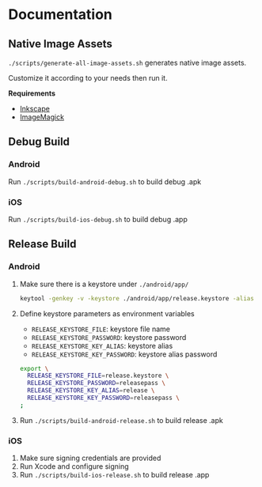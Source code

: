 # Documentation

## Native Image Assets

`./scripts/generate-all-image-assets.sh` generates native image assets.

Customize it according to your needs then run it.

**Requirements**

- [Inkscape](https://inkscape.org)
- [ImageMagick](https://www.imagemagick.org/)

## Debug Build

### Android

Run `./scripts/build-android-debug.sh` to build debug .apk

### iOS

Run `./scripts/build-ios-debug.sh` to build debug .app

## Release Build

### Android

1.  Make sure there is a keystore under `./android/app/`

    ```sh
    keytool -genkey -v -keystore ./android/app/release.keystore -alias release -keyalg RSA -keysize 2048 -validity 10000
    ```

1.  Define keystore parameters as environment variables

    - `RELEASE_KEYSTORE_FILE`: keystore file name
    - `RELEASE_KEYSTORE_PASSWORD`: keystore password
    - `RELEASE_KEYSTORE_KEY_ALIAS`: keystore alias
    - `RELEASE_KEYSTORE_KEY_PASSWORD`: keystore alias password

    ```sh
    export \
      RELEASE_KEYSTORE_FILE=release.keystore \
      RELEASE_KEYSTORE_PASSWORD=releasepass \
      RELEASE_KEYSTORE_KEY_ALIAS=release \
      RELEASE_KEYSTORE_KEY_PASSWORD=releasepass \
    ;
    ```

1.  Run `./scripts/build-android-release.sh` to build release .apk

### iOS

1.  Make sure signing credentials are provided
1.  Run Xcode and configure signing
1.  Run `./scripts/build-ios-release.sh` to build release .app
